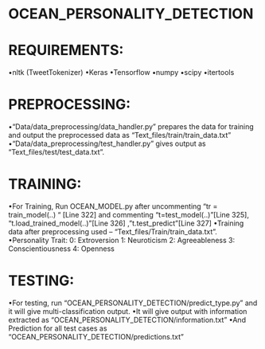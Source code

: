 # OCEAN_PERSONALITY_DETECTION
# REQUIREMENTS:
•nltk (TweetTokenizer)
•Keras
•Tensorflow
•numpy
•scipy
•itertools

# PREPROCESSING:
•“Data/data_preprocessing/data_handler.py” prepares the data for training and output the preprocessed data as “Text_files/train/train_data.txt” 
•“Data/data_preprocessing/test_handler.py”  gives output as  “Text_files/test/test_data.txt”. 

# TRAINING:
•For Training, Run OCEAN_MODEL.py after uncommenting “tr = train_model(..) “ [Line 322] and commenting “t=test_model(..)”[Line 325], “t.load_trained_model(..)”[Line   326] ,”t.test_predict”[Line 327]
•Training data after preprocessing used – “Text_files/Train/train_data.txt”.
•Personality Trait:
0:  Extroversion
1:  Neuroticism
2:  Agreeableness
3:  Conscientiousness
4:  Openness

# TESTING:
•For testing, run “OCEAN_PERSONALITY_DETECTION/predict_type.py”  and it will give multi-classification output.
•It will give output with information extracted as “OCEAN_PERSONALITY_DETECTION/information.txt”
•And Prediction for all test cases as “OCEAN_PERSONALITY_DETECTION/predictions.txt”

